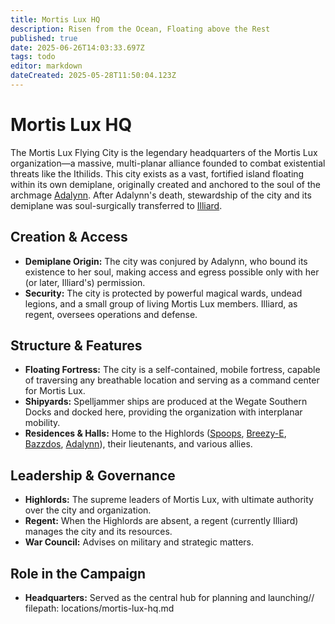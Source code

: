 ```yaml
---
title: Mortis Lux HQ
description: Risen from the Ocean, Floating above the Rest
published: true
date: 2025-06-26T14:03:33.697Z
tags: todo
editor: markdown
dateCreated: 2025-05-28T11:50:04.123Z
---
```


# Mortis Lux HQ

The Mortis Lux Flying City is the legendary headquarters of the Mortis Lux organization—a massive, multi-planar alliance founded to combat existential threats like the Ithilids. This city exists as a vast, fortified island floating within its own demiplane, originally created and anchored to the soul of the archmage [Adalynn](/characters/adalynn). After Adalynn's death, stewardship of the city and its demiplane was soul-surgically transferred to [Illiard](/characters/illiard).

## Creation & Access

- **Demiplane Origin:** The city was conjured by Adalynn, who bound its existence to her soul, making access and egress possible only with her (or later, Illiard's) permission.
- **Security:** The city is protected by powerful magical wards, undead legions, and a small group of living Mortis Lux members. Illiard, as regent, oversees operations and defense.

## Structure & Features

- **Floating Fortress:** The city is a self-contained, mobile fortress, capable of traversing any breathable location and serving as a command center for Mortis Lux.
- **Shipyards:** Spelljammer ships are produced at the Wegate Southern Docks and docked here, providing the organization with interplanar mobility.
- **Residences & Halls:** Home to the Highlords ([Spoops](/characters/spoops), [Breezy-E](/characters/breezy), [Bazzdos](/characters/bazzdos), [Adalynn](/characters/adalynn)), their lieutenants, and various allies.

## Leadership & Governance

- **Highlords:** The supreme leaders of Mortis Lux, with ultimate authority over the city and organization.
- **Regent:** When the Highlords are absent, a regent (currently Illiard) manages the city and its resources.
- **War Council:** Advises on military and strategic matters.

## Role in the Campaign

- **Headquarters:** Served as the central hub for planning and launching// filepath: locations/mortis-lux-hq.md